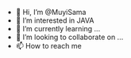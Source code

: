 - 👋 Hi, I’m @MuyiSama
- 👀 I’m interested in JAVA
- 🌱 I’m currently learning ...
- 💞️ I’m looking to collaborate on ...
- 📫 How to reach me 

<!---
MuyiSama/MuyiSama is a ✨ special ✨ repository because its `README.md` (this file) appears on your GitHub profile.
You can click the Preview link to take a look at your changes.
--->
